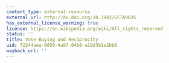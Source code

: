```yaml
---
content_type: external-resource
external_url: http://dx.doi.org/10.3982/ECTA9035
has_external_license_warning: true
license: https://en.wikipedia.org/wiki/All_rights_reserved
status: ''
title: Vote-Buying and Reciprocity
uid: 72244aea-8050-4a97-84b8-a19d3b1a2bb0
wayback_url: ''
---
```

